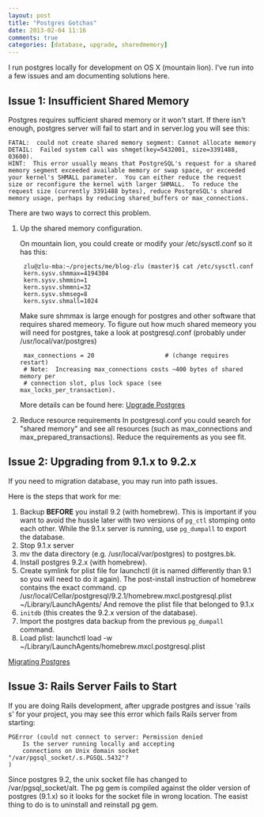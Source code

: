 ```yaml
---
layout: post
title: "Postgres Gotchas"
date: 2013-02-04 11:16
comments: true
categories: [database, upgrade, sharedmemory]
---
```


I run postgres locally for development on OS X (mountain lion).  I've run into a few issues and am documenting solutions
here.

Issue 1: Insufficient Shared Memory
----

Postgres requires sufficient shared memory or it won't start.  If there isn't enough, postgres server will fail to start
and in server.log you will see this:

    FATAL:  could not create shared memory segment: Cannot allocate memory
    DETAIL:  Failed system call was shmget(key=5432001, size=3391488, 03600).
    HINT:  This error usually means that PostgreSQL's request for a shared memory segment exceeded available memory or swap space, or exceeded your kernel's SHMALL parameter.  You can either reduce the request size or reconfigure the kernel with larger SHMALL.  To reduce the request size (currently 3391488 bytes), reduce PostgreSQL's shared memory usage, perhaps by reducing shared_buffers or max_connections.

There are two ways to correct this problem.

1. Up the shared memory configuration.

    On mountain lion, you could create or modify your /etc/sysctl.conf so it has this:

        zlu@zlu-mba:~/projects/me/blog-zlu (master)$ cat /etc/sysctl.conf
        kern.sysv.shmmax=4194304
        kern.sysv.shmmin=1
        kern.sysv.shmmni=32
        kern.sysv.shmseg=8
        kern.sysv.shmall=1024

    Make sure shmmax is large enough for postgres and other software that requires shared memeory.
    To figure out how much shared memeory you will need for postgres, take a look at postgresql.conf (probably under /usr/local/var/postgres)

        max_connections = 20                    # (change requires restart)
        # Note:  Increasing max_connections costs ~400 bytes of shared memory per
        # connection slot, plus lock space (see max_locks_per_transaction).

    More details can be found here:
    [Upgrade Postgres](http://www.postgresql.org/docs/9.2/static/kernel-resources.html#SYSVIPC)

2. Reduce resource requirements
    In postgresql.conf you could search for "shared memory" and see all resources (such as max_connections and max_prepared_transactions).
    Reduce the requirements as you see fit.

Issue 2: Upgrading from 9.1.x to 9.2.x
----

If you need to migration database, you may run into path issues.

Here is the steps that work for me:

1. Backup **BEFORE** you install 9.2 (with homebrew).  This is important if you want to avoid the hussle later with two versions
    of <code>pg_ctl</code> stomping onto each other.  While the 9.1.x server is running, use <code>pg_dumpall</code> to export the database.
2. Stop 9.1.x server
3. mv the data directory (e.g. /usr/local/var/postgres) to postgres.bk.
4. Install postgres 9.2.x (with homebrew).
5. Create symlink for plist file for launchctl (it is named differently than 9.1 so you will need to do it again).  The post-install
    instruction of homebrew contains the exact command.
        cp /usr/local/Cellar/postgresql/9.2.1/homebrew.mxcl.postgresql.plist ~/Library/LaunchAgents/
    And remove the plist file that belonged to 9.1.x
6. <code>initdb</code> (this creates the 9.2.x version of the database).
7. Import the postgres data backup from the previous <code>pg_dumpall</code> command.
8. Load plist:
        launchctl load -w ~/Library/LaunchAgents/homebrew.mxcl.postgresql.plist

[Migrating Postgres](http://www.postgresql.org/docs/9.2/static/upgrading.html)

Issue 3: Rails Server Fails to Start
----

If you are doing Rails development, after upgrade postgres and issue 'rails s' for your project, you may see this error
which fails Rails server from starting:

    PGError (could not connect to server: Permission denied
        Is the server running locally and accepting
        connections on Unix domain socket "/var/pgsql_socket/.s.PGSQL.5432"?
    )

Since postgres 9.2, the unix socket file has changed to /var/pgsql_socket/alt.  The pg gem is compiled against the older version
of postgres (9.1.x) so it looks for the socket file in wrong location.  The easist thing to do is to uninstall and reinstall
pg gem.

